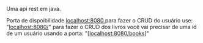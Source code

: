 Uma api rest em java.

Porta de dispoibilidade [localhost:8080 ](http://localhost/8080)
para fazer o CRUD do usuário use:
  "[localhost:8080/](http://localhost:8080/)"
para fazer o CRUD dos livros você vai precisar de uma id de um usuário usando a porta:
    "[[localhost:8080/books](http://localhost:8080/books/)]"
